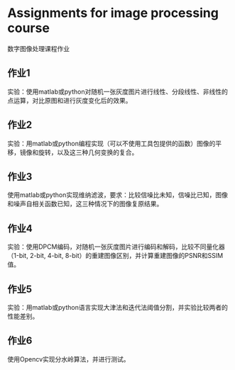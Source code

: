 # Assignments for image processing course

数字图像处理课程作业

## 作业1

实验：使用matlab或python对随机一张灰度图片进行线性、分段线性、非线性的点运算，对比原图和进行灰度变化后的效果。

## 作业2

实验：用matlab或python编程实现（可以不使用工具包提供的函数）图像的平移，镜像和旋转，以及这三种几何变换的复合。

## 作业3

使用matlab或python实现维纳滤波，要求：比较信噪比未知，信噪比已知，图像和噪声自相关函数已知，这三种情况下的图像复原结果。

## 作业4

实验：使用DPCM编码，对随机一张灰度图片进行编码和解码，比较不同量化器（1-bit, 2-bit, 4-bit, 8-bit）的重建图像区别，并计算重建图像的PSNR和SSIM值。

## 作业5

实验：用matlab或python语言实现大津法和迭代法阈值分割，并实验比较两者的性能差别。

## 作业6

使用Opencv实现分水岭算法，并进行测试。
